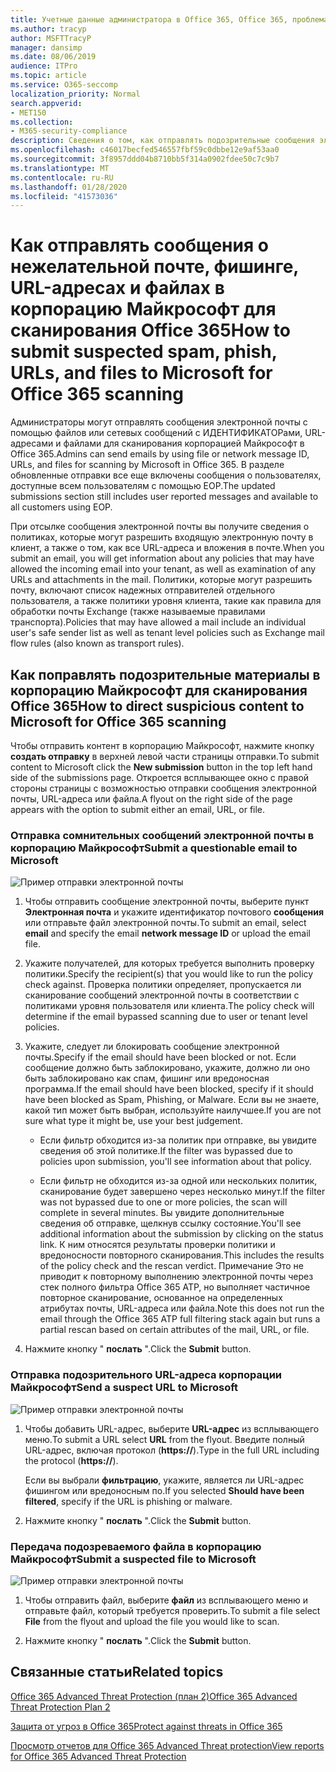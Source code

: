 ```yaml
---
title: Учетные данные администратора в Office 365, Office 365, проблема с нежелательной почтой, Office 365 Нежелательная почта, отправка сообщений об фишинге в Office 365, отправка электронной почты для сканирования, подозрительные сообщения электронной почты в Office 365, сканирование почты, сканирование почты с помощью Microsoft Scan для фишинга, сканирование почты, отправка почты Электронная почта, отправка электронной почты, додги электронной почты, ненадежных почтовых ящиков, подозрительных сообщений, непроверенных сообщений, отчетов о phishing-сообщениях в корпорацию Майкрософт, отчетов о phishing-сообщениях в корпорацию Майкрософт, отправки сообщений электронной почты в корпорацию Майкрософт, отправки сообщений по электронной почте корпорации Майкрософт, спама Электронная почта в папке "Входящие" Office 365, вирус в Office 365
ms.author: tracyp
author: MSFTTracyP
manager: dansimp
ms.date: 08/06/2019
audience: ITPro
ms.topic: article
ms.service: O365-seccomp
localization_priority: Normal
search.appverid:
- MET150
ms.collection:
- M365-security-compliance
description: Сведения о том, как отправлять подозрительные сообщения электронной почты, подозреваемые фишинговые сообщения, нежелательные сообщения и другие потенциально опасные сообщения, URL-адреса и файлы из клиента Office 365 в корпорацию Майкрософт для сканирования.
ms.openlocfilehash: c46017becfed546557fbf59c0dbbe12e9af53aa0
ms.sourcegitcommit: 3f8957ddd04b8710bb5f314a0902fdee50c7c9b7
ms.translationtype: MT
ms.contentlocale: ru-RU
ms.lasthandoff: 01/28/2020
ms.locfileid: "41573036"
---
```

# <a name="how-to-submit-suspected-spam-phish-urls-and-files-to-microsoft-for-office-365-scanning"></a><span data-ttu-id="192b4-103">Как отправлять сообщения о нежелательной почте, фишинге, URL-адресах и файлах в корпорацию Майкрософт для сканирования Office 365</span><span class="sxs-lookup"><span data-stu-id="192b4-103">How to submit suspected spam, phish, URLs, and files to Microsoft for Office 365 scanning</span></span>

<span data-ttu-id="192b4-104">Администраторы могут отправлять сообщения электронной почты с помощью файлов или сетевых сообщений с ИДЕНТИФИКАТОРами, URL-адресами и файлами для сканирования корпорацией Майкрософт в Office 365.</span><span class="sxs-lookup"><span data-stu-id="192b4-104">Admins can send emails by using file or network message ID, URLs, and files for scanning by Microsoft in Office 365.</span></span>
<span data-ttu-id="192b4-105">В разделе обновленные отправки все еще включены сообщения о пользователях, доступные всем пользователям с помощью EOP.</span><span class="sxs-lookup"><span data-stu-id="192b4-105">The updated submissions section still includes user reported messages and available to all customers using EOP.</span></span>

<span data-ttu-id="192b4-106">При отсылке сообщения электронной почты вы получите сведения о политиках, которые могут разрешить входящую электронную почту в клиент, а также о том, как все URL-адреса и вложения в почте.</span><span class="sxs-lookup"><span data-stu-id="192b4-106">When you submit an email, you will get information about any policies that may have allowed the incoming email into your tenant, as well as examination of any URLs and attachments in the mail.</span></span> <span data-ttu-id="192b4-107">Политики, которые могут разрешить почту, включают список надежных отправителей отдельного пользователя, а также политики уровня клиента, такие как правила для обработки почты Exchange (также называемые правилами транспорта).</span><span class="sxs-lookup"><span data-stu-id="192b4-107">Policies that may have allowed a mail include an individual user's safe sender list as well as tenant level policies such as Exchange mail flow rules (also known as transport rules).</span></span>

## <a name="how-to-direct-suspicious-content-to-microsoft-for-office-365-scanning"></a><span data-ttu-id="192b4-108">Как поправлять подозрительные материалы в корпорацию Майкрософт для сканирования Office 365</span><span class="sxs-lookup"><span data-stu-id="192b4-108">How to direct suspicious content to Microsoft for Office 365 scanning</span></span>

<span data-ttu-id="192b4-109">Чтобы отправить контент в корпорацию Майкрософт, нажмите кнопку **создать отправку** в верхней левой части страницы отправки.</span><span class="sxs-lookup"><span data-stu-id="192b4-109">To submit content to Microsoft click the **New submission** button in the top left hand side of the submissions page.</span></span> <span data-ttu-id="192b4-110">Откроется всплывающее окно с правой стороны страницы с возможностью отправки сообщения электронной почты, URL-адреса или файла.</span><span class="sxs-lookup"><span data-stu-id="192b4-110">A flyout on the right side of the page appears with the option to submit either an email, URL, or file.</span></span>

### <a name="submit-a-questionable-email-to-microsoft"></a><span data-ttu-id="192b4-111">Отправка сомнительных сообщений электронной почты в корпорацию Майкрософт</span><span class="sxs-lookup"><span data-stu-id="192b4-111">Submit a questionable email to Microsoft</span></span>

![Пример отправки электронной почты](../media/submission-flyout-email.PNG)

1. <span data-ttu-id="192b4-113">Чтобы отправить сообщение электронной почты, выберите пункт **Электронная почта** и укажите идентификатор почтового **сообщения** или отправьте файл электронной почты.</span><span class="sxs-lookup"><span data-stu-id="192b4-113">To submit an email, select **email** and specify the email **network message ID** or upload the email file.</span></span>

2. <span data-ttu-id="192b4-114">Укажите получателей, для которых требуется выполнить проверку политики.</span><span class="sxs-lookup"><span data-stu-id="192b4-114">Specify the recipient(s) that you would like to run the policy check against.</span></span> <span data-ttu-id="192b4-115">Проверка политики определяет, пропускается ли сканирование сообщений электронной почты в соответствии с политиками уровня пользователя или клиента.</span><span class="sxs-lookup"><span data-stu-id="192b4-115">The policy check will determine if the email bypassed scanning due to user or tenant level policies.</span></span>

3. <span data-ttu-id="192b4-116">Укажите, следует ли блокировать сообщение электронной почты.</span><span class="sxs-lookup"><span data-stu-id="192b4-116">Specify if the email should have been blocked or not.</span></span> <span data-ttu-id="192b4-117">Если сообщение должно быть заблокировано, укажите, должно ли оно быть заблокировано как спам, фишинг или вредоносная программа.</span><span class="sxs-lookup"><span data-stu-id="192b4-117">If the email should have been blocked, specify if it should have been blocked as Spam, Phishing, or Malware.</span></span> <span data-ttu-id="192b4-118">Если вы не знаете, какой тип может быть выбран, используйте наилучшее.</span><span class="sxs-lookup"><span data-stu-id="192b4-118">If you are not sure what type it might be, use your best judgement.</span></span>

   - <span data-ttu-id="192b4-119">Если фильтр обходится из-за политик при отправке, вы увидите сведения об этой политике.</span><span class="sxs-lookup"><span data-stu-id="192b4-119">If the filter was bypassed due to policies upon submission, you'll see information about that policy.</span></span>

   - <span data-ttu-id="192b4-120">Если фильтр не обходится из-за одной или нескольких политик, сканирование будет завершено через несколько минут.</span><span class="sxs-lookup"><span data-stu-id="192b4-120">If the filter was not bypassed due to one or more policies, the scan will complete in several minutes.</span></span> <span data-ttu-id="192b4-121">Вы увидите дополнительные сведения об отправке, щелкнув ссылку состояние.</span><span class="sxs-lookup"><span data-stu-id="192b4-121">You'll see additional information about the submission by clicking on the status link.</span></span> <span data-ttu-id="192b4-122">К ним относятся результаты проверки политики и вредоносности повторного сканирования.</span><span class="sxs-lookup"><span data-stu-id="192b4-122">This includes the results of the policy check and the rescan verdict.</span></span> <span data-ttu-id="192b4-123">Примечание Это не приводит к повторному выполнению электронной почты через стек полного фильтра Office 365 ATP, но выполняет частичное повторное сканирование, основанное на определенных атрибутах почты, URL-адреса или файла.</span><span class="sxs-lookup"><span data-stu-id="192b4-123">Note this does not run the email through the Office 365 ATP full filtering stack again but runs a partial rescan based on certain attributes of the mail, URL, or file.</span></span>

4. <span data-ttu-id="192b4-124">Нажмите кнопку " **послать** ".</span><span class="sxs-lookup"><span data-stu-id="192b4-124">Click the **Submit** button.</span></span>

### <a name="send-a-suspect-url-to-microsoft"></a><span data-ttu-id="192b4-125">Отправка подозрительного URL-адреса корпорации Майкрософт</span><span class="sxs-lookup"><span data-stu-id="192b4-125">Send a suspect URL to Microsoft</span></span>

![Пример отправки электронной почты](../media/submission-url-flyout.png)

1. <span data-ttu-id="192b4-127">Чтобы добавить URL-адрес, выберите **URL-адрес** из всплывающего меню.</span><span class="sxs-lookup"><span data-stu-id="192b4-127">To submit a URL select **URL** from the flyout.</span></span> <span data-ttu-id="192b4-128">Введите полный URL-адрес, включая протокол (**https://**).</span><span class="sxs-lookup"><span data-stu-id="192b4-128">Type in the full URL including the protocol (**https://**).</span></span>

   <span data-ttu-id="192b4-129">Если вы выбрали **фильтрацию**, укажите, является ли URL-адрес фишингом или вредоносным по.</span><span class="sxs-lookup"><span data-stu-id="192b4-129">If you selected **Should have been filtered**, specify if the URL is phishing or malware.</span></span>

2. <span data-ttu-id="192b4-130">Нажмите кнопку " **послать** ".</span><span class="sxs-lookup"><span data-stu-id="192b4-130">Click the **Submit** button.</span></span>

### <a name="submit-a-suspected-file-to-microsoft"></a><span data-ttu-id="192b4-131">Передача подозреваемого файла в корпорацию Майкрософт</span><span class="sxs-lookup"><span data-stu-id="192b4-131">Submit a suspected file to Microsoft</span></span>

![Пример отправки электронной почты](../media/submission-file-flyout.PNG)

1. <span data-ttu-id="192b4-133">Чтобы отправить файл, выберите **файл** из всплывающего меню и отправьте файл, который требуется проверить.</span><span class="sxs-lookup"><span data-stu-id="192b4-133">To submit a file select **File** from the flyout and upload the file you would like to scan.</span></span>

2. <span data-ttu-id="192b4-134">Нажмите кнопку " **послать** ".</span><span class="sxs-lookup"><span data-stu-id="192b4-134">Click the **Submit** button.</span></span>

## <a name="related-topics"></a><span data-ttu-id="192b4-135">Связанные статьи</span><span class="sxs-lookup"><span data-stu-id="192b4-135">Related topics</span></span>

[<span data-ttu-id="192b4-136">Office 365 Advanced Threat Protection (план 2)</span><span class="sxs-lookup"><span data-stu-id="192b4-136">Office 365 Advanced Threat Protection Plan 2</span></span>](office-365-ti.md)

[<span data-ttu-id="192b4-137">Защита от угроз в Office 365</span><span class="sxs-lookup"><span data-stu-id="192b4-137">Protect against threats in Office 365</span></span>](protect-against-threats.md)

[<span data-ttu-id="192b4-138">Просмотр отчетов для Office 365 Advanced Threat protection</span><span class="sxs-lookup"><span data-stu-id="192b4-138">View reports for Office 365 Advanced Threat Protection</span></span>](view-reports-for-atp.md)
